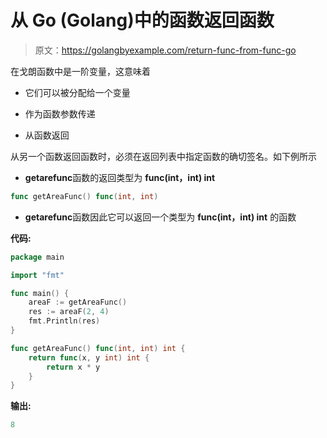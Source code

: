 # 从 Go (Golang)中的函数返回函数

> 原文：<https://golangbyexample.com/return-func-from-func-go>

在戈朗函数中是一阶变量，这意味着

*   它们可以被分配给一个变量

*   作为函数参数传递

*   从函数返回

从另一个函数返回函数时，必须在返回列表中指定函数的确切签名。如下例所示

*   **getarefunc**函数的返回类型为 **func(int，int) int**

```go
func getAreaFunc() func(int, int)
```

*   **getarefunc**函数因此它可以返回一个类型为 **func(int，int) int** 的函数

**代码:**

```go
package main

import "fmt"

func main() {
    areaF := getAreaFunc()
    res := areaF(2, 4)
    fmt.Println(res)
}

func getAreaFunc() func(int, int) int {
    return func(x, y int) int {
        return x * y
    }
}
```

**输出:**

```go
8
```